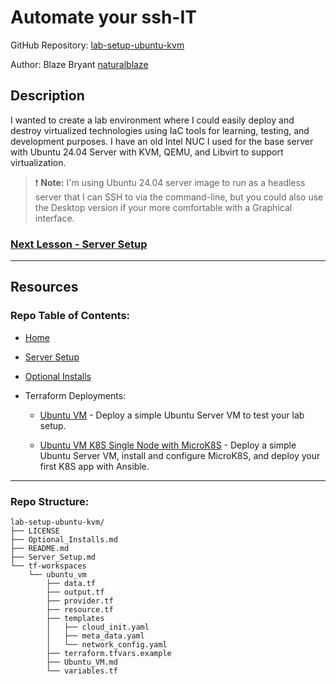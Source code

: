 # Automate your ssh-IT

GitHub Repository: [lab-setup-ubuntu-kvm](https://github.com/naturalblaze/lab-setup-ubuntu-kvm)

Author: Blaze Bryant [naturalblaze](https://github.com/naturalblaze)


## Description

I wanted to create a lab environment where I could easily deploy and destroy virtualized technologies using IaC tools for learning, testing, and development purposes. I have an old Intel NUC I used for the base server with Ubuntu 24.04 Server with KVM, QEMU, and Libvirt to support virtualization.

> :exclamation: **Note:** I'm using Ubuntu 24.04 server image to run as a headless server that I can SSH to via the command-line, but you could also use the Desktop version if your more comfortable with a Graphical interface.


### [Next Lesson - Server Setup](./Server_Setup.md)

-----

## Resources

### Repo Table of Contents:

- [Home](./README.md)

- [Server Setup](./Server_Setup.md)

- [Optional Installs](./Optional_Installs.md)

- Terraform Deployments:

    - [Ubuntu VM](./tf-workspaces/ubuntu_vm/Ubuntu_VM.md) - Deploy a simple Ubuntu Server VM to test your lab setup.

    - [Ubuntu VM K8S Single Node with MicroK8S](./tf-workspaces/ubuntu_vm_microk8s/Ubuntu_VM_MicroK8S.md) - Deploy a simple Ubuntu Server VM, install and configure MicroK8S, and deploy your first K8S app with Ansible.

-----

### Repo Structure:

```text
lab-setup-ubuntu-kvm/
├── LICENSE
├── Optional_Installs.md
├── README.md
├── Server_Setup.md
└── tf-workspaces
    └── ubuntu_vm
        ├── data.tf
        ├── output.tf
        ├── provider.tf
        ├── resource.tf
        ├── templates
        │   ├── cloud_init.yaml
        │   ├── meta_data.yaml
        │   └── network_config.yaml
        ├── terraform.tfvars.example
        ├── Ubuntu_VM.md
        └── variables.tf
```